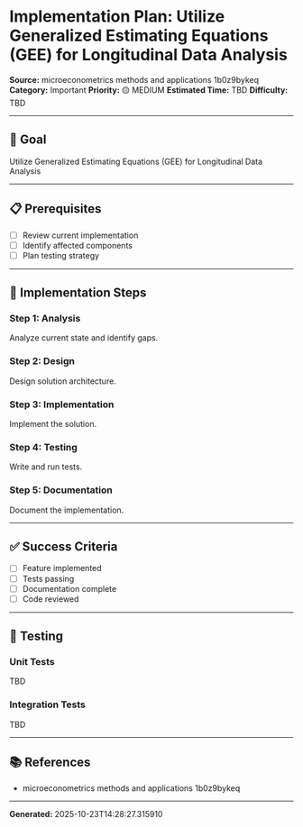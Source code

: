 # Implementation Plan: Utilize Generalized Estimating Equations (GEE) for Longitudinal Data Analysis

**Source:** microeconometrics methods and applications 1b0z9bykeq
**Category:** Important
**Priority:** 🟡 MEDIUM
**Estimated Time:** TBD
**Difficulty:** TBD

---

## 🎯 Goal

Utilize Generalized Estimating Equations (GEE) for Longitudinal Data Analysis

---

## 📋 Prerequisites

- [ ] Review current implementation
- [ ] Identify affected components
- [ ] Plan testing strategy

---

## 🔧 Implementation Steps

### Step 1: Analysis

Analyze current state and identify gaps.

### Step 2: Design

Design solution architecture.

### Step 3: Implementation

Implement the solution.

### Step 4: Testing

Write and run tests.

### Step 5: Documentation

Document the implementation.

---

## ✅ Success Criteria

- [ ] Feature implemented
- [ ] Tests passing
- [ ] Documentation complete
- [ ] Code reviewed

---

## 🧪 Testing

### Unit Tests

TBD

### Integration Tests

TBD

---

## 📚 References

- microeconometrics methods and applications 1b0z9bykeq

---

**Generated:** 2025-10-23T14:28:27.315910
